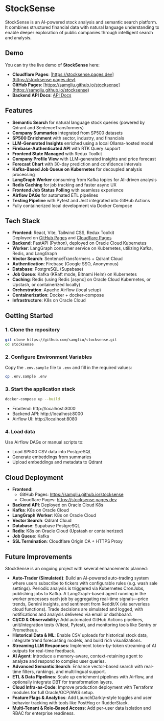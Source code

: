 # StockSense

StockSense is an AI-powered stock analysis and semantic search platform. It combines structured financial data with natural language understanding to enable deeper exploration of public companies through intelligent search and analysis.

## Demo

You can try the live demo of **StockSense** here:

- **Cloudflare Pages**: [https://stocksense.pages.dev](https://stocksense.pages.dev)
- **GitHub Pages**: [https://samgliu.github.io/stocksense](https://samgliu.github.io/stocksense)
- **Backend API Docs**: [API Docs](https://api.samliu.site/docs)

## Features

- **Semantic Search** for natural language stock queries (powered by Qdrant and SentenceTransformers)
- **Company Summaries** integrated from SP500 datasets
- **SP500 Enrichment** with sector, industry, and financials
- **LLM-Generated Insights** enriched using a local Ollama-hosted model
- **Firebase-Authenticated API** with RTK Query support
- **Frontend State Managed** with Redux Toolkit
- **Company Profile View** with LLM-generated insights and price forecast
- **Forecast Chart** with 30-day prediction and confidence intervals
- **Kafka-Based Job Queue on Kubernetes** for decoupled analysis processing
- **LangGraph Worker** consuming from Kafka topics for AI-driven analysis
- **Redis Caching** for job tracking and faster async UX
- **Frontend Job Status Polling** with seamless experience
- **Airflow DAGs** for automated ETL pipelines
- **Testing Pipeline** with Pytest and Jest integrated into GitHub Actions
- Fully containerized local development via Docker Compose

## Tech Stack

- **Frontend**: React, Vite, Tailwind CSS, Redux Toolkit  
  Deployed on [GitHub Pages](https://samgliu.github.io/stocksense) and [Cloudflare Pages](https://stocksense.pages.dev)
- **Backend**: FastAPI (Python), deployed on Oracle Cloud Kubernetes
- **Worker**: LangGraph consumer service on Kubernetes, utilizing Kafka, Redis, and LangGraph
- **Vector Search**: SentenceTransformers + Qdrant Cloud
- **Authentication**: Firebase (Google SSO, Anonymous)
- **Database**: PostgreSQL (Supabase)
- **Job Queue**: Kafka (KRaft mode, Bitnami Helm) on Kubernetes
- **Caching**: Redis (using Redis [async] on Oracle Cloud Kubernetes, or Upstash, or containerized locally)
- **Orchestration**: Apache Airflow (local setup)
- **Containerization**: Docker + docker-compose
- **Infrastructure**: K8s on Oracle Cloud

## Getting Started

### 1. Clone the repository

```bash
git clone https://github.com/samgliu/stocksense.git
cd stocksense
```

### 2. Configure Environment Variables

Copy the `.env.sample` file to `.env` and fill in the required values:

```bash
cp .env.sample .env
```

### 3. Start the application stack

```bash
docker-compose up --build
```

- Frontend: http://localhost:3000
- Backend API: http://localhost:8000
- Airflow UI: http://localhost:8080

### 4. Load data

Use Airflow DAGs or manual scripts to:

- Load SP500 CSV data into PostgreSQL
- Generate embeddings from summaries
- Upload embeddings and metadata to Qdrant

## Cloud Deployment

- **Frontend**:
  - GitHub Pages: https://samgliu.github.io/stocksense
  - Cloudflare Pages: https://stocksense.pages.dev
- **Backend API**: Deployed on Oracle Cloud K8s
- **Kafka**: K8s on Oracle Cloud
- **LangGraph Worker**: K8s on Oracle Cloud
- **Vector Search**: Qdrant Cloud
- **Database**: Supabase PostgreSQL
- **Redis**: K8s on Oracle Cloud (Upstash or containerized)
- **Job Queue**: Kafka
- **SSL Termination**: Cloudflare Origin CA + HTTPS Proxy

## Future Improvements

StockSense is an ongoing project with several enhancements planned:
- **Auto-Trader (Simulated)**: Build an AI-powered auto-trading system where users subscribe to tickers with configurable rules (e.g. wash sale settings). Periodic analysis is triggered via Kubernetes CronJobs, publishing jobs to Kafka. A LangGraph-based agent running in the worker processes each job by aggregating real-time signals—price trends, Gemini insights, and sentiment from Reddit/X (via serverless cloud functions). Trade decisions are simulated and logged, with notifications and analysis delivered via email or dashboard.
- **CI/CD & Observability**: Add automated GitHub Actions pipelines, unit/integration tests (Vitest, Pytest), and monitoring tools like Sentry or Prometheus.
- **Historical Data & ML**: Enable CSV uploads for historical stock data, integrate trend forecasting models, and build rich visualizations.
- **Streaming LLM Responses**: Implement token-by-token streaming of AI outputs for real-time feedback.
- **AI Agent**: Introduce a memory-aware, context-retaining agent to analyze and respond to complex user queries.
- **Advanced Semantic Search**: Enhance vector-based search with real-time filters, rankings, and multilingual support.
- **ETL & Data Pipelines**: Scale up enrichment pipelines with Airflow, and optionally integrate DBT for transformation layers.
- **Cloud Infra-as-Code**: Improve production deployment with Terraform modules for full Oracle/GCP/AWS setup.
- **Feature Flags & Analytics**: Add LaunchDarkly-style toggles and user behavior tracking with tools like PostHog or RudderStack.
- **Multi-Tenant & Role-Based Access**: Add per-user data isolation and RBAC for enterprise readiness.
